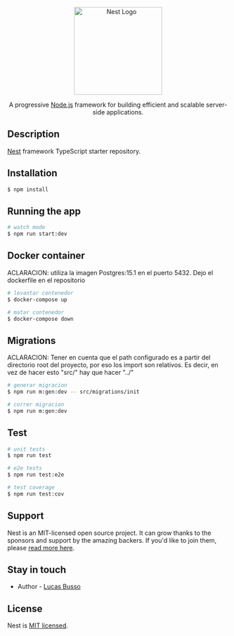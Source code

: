 <p align="center">
  <a href="http://nestjs.com/" target="blank"><img src="https://nestjs.com/img/logo-small.svg" width="200" alt="Nest Logo" /></a>
</p>

[circleci-image]: https://img.shields.io/circleci/build/github/nestjs/nest/master?token=abc123def456
[circleci-url]: https://circleci.com/gh/nestjs/nest

  <p align="center">A progressive <a href="http://nodejs.org" target="_blank">Node.js</a> framework for building efficient and scalable server-side applications.</p>
    <p align="center">


## Description

[Nest](https://github.com/nestjs/nest) framework TypeScript starter repository.

## Installation

```bash
$ npm install
```

## Running the app

```bash
# watch mode
$ npm run start:dev
```

## Docker container

ACLARACION: utiliza la imagen Postgres:15.1 en el puerto 5432. Dejo el dockerfile en el repositorio

```bash
# levantar contenedor
$ docker-compose up

# matar contenedor
$ docker-compose down
```

## Migrations

ACLARACION: Tener en cuenta que el path configurado es a partir del directorio root del proyecto, por eso los import son relativos. Es decir, en vez de hacer esto "src/" hay que hacer "../"

```bash
# generar migracion
$ npm run m:gen:dev -- src/migrations/init

# correr migracion
$ npm run m:gen:dev
```

## Test

```bash
# unit tests
$ npm run test

# e2e tests
$ npm run test:e2e

# test coverage
$ npm run test:cov
```

## Support

Nest is an MIT-licensed open source project. It can grow thanks to the sponsors and support by the amazing backers. If you'd like to join them, please [read more here](https://docs.nestjs.com/support).

## Stay in touch

- Author - [Lucas Busso](https://linkedin.com/in/lucas-busso/)

## License

Nest is [MIT licensed](LICENSE).